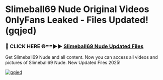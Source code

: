 # Slimeball69 Nude Original Videos 0nlyFans Leaked - Files Updated! (gqjed)

<h3>🔴 CLICK HERE 🌐==►► <a href="https://tinyurl.com/4mcuefdz" rel="nofollow">Slimeball69 Nude Updated Files</a></h3>

Get Slimeball69 Nude and all content. Now you can access all videos and pictures of Slimeball69 Nude. New Updated Files 2025!

[![gqjed](https://i.imgur.com/StAQSOY.gif)](https://tinyurl.com/4mcuefdz)

